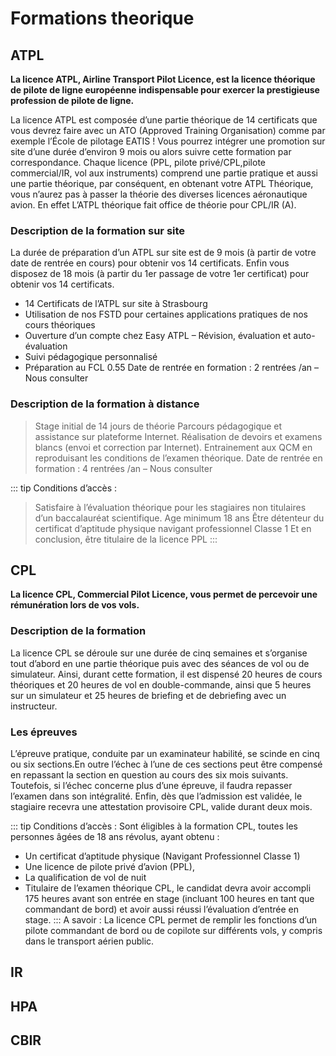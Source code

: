 # Formations theorique

##  ATPL


**La licence ATPL, Airline Transport Pilot Licence, est la licence théorique de pilote de ligne européenne indispensable pour exercer la prestigieuse profession de pilote de ligne.**

La licence ATPL est composée d’une partie théorique de 14 certificats que vous devrez faire avec un ATO (Approved Training Organisation) comme par exemple l’École de pilotage EATIS ! Vous pourrez intégrer une promotion sur site d’une durée d’environ 9 mois ou alors suivre cette formation par correspondance. Chaque licence (PPL, pilote privé/CPL,pilote commercial/IR, vol aux instruments) comprend une partie pratique et aussi une partie théorique, par conséquent, en obtenant votre ATPL Théorique, vous n’aurez pas à passer la théorie des diverses licences aéronautique avion. En effet L’ATPL théorique fait office de théorie pour CPL/IR (A).

### Description de la formation sur site
La durée de préparation d’un ATPL sur site est de 9 mois (à partir de votre date de rentrée en cours) pour obtenir vos 14 certificats. Enfin vous disposez de 18 mois (à partir du 1er passage de votre 1er certificat) pour obtenir vos 14 certificats.
- 14 Certificats de l’ATPL sur site à Strasbourg
- Utilisation de nos FSTD pour certaines applications pratiques de nos cours théoriques
- Ouverture d’un compte chez Easy ATPL – Révision, évaluation et auto-évaluation
- Suivi pédagogique personnalisé
- Préparation au FCL 0.55
Date de rentrée en formation : 2 rentrées /an – Nous consulter

### Description de la formation à distance
> Stage initial de 14 jours de théorie
> Parcours pédagogique et assistance sur plateforme Internet.
> Réalisation de devoirs et examens blancs (envoi et correction par Internet).
> Entrainement aux QCM en reproduisant les conditions de l’examen théorique.
> Date de rentrée en formation : 4 rentrées /an – Nous consulter

::: tip Conditions d’accès :
> Satisfaire à l’évaluation théorique pour les stagiaires non titulaires d’un baccalauréat scientifique.
> Age minimum 18 ans
> Être détenteur du certificat d’aptitude physique navigant professionnel Classe 1
> Et en conclusion, être titulaire de la licence PPL
:::

##  CPL


**La licence CPL, Commercial Pilot Licence, vous permet de percevoir une rémunération lors de vos vols.**

### Description de la formation
La licence CPL se déroule sur une durée de cinq semaines et s’organise tout d’abord en une partie théorique puis avec des séances de vol ou de simulateur. Ainsi, durant cette formation, il est dispensé 20 heures de cours théoriques et 20 heures de vol en double-commande, ainsi que 5 heures sur un simulateur et 25 heures de briefing et de debriefing avec un instructeur.

### Les épreuves
L’épreuve pratique, conduite par un examinateur habilité, se scinde en cinq ou six sections.En outre l’échec à l’une de ces sections peut être compensé en repassant la section en question au cours des six mois suivants. Toutefois, si l’échec concerne plus d’une épreuve, il faudra repasser l’examen dans son intégralité. Enfin, dès que l’admission est validée, le stagiaire recevra une attestation provisoire CPL, valide durant deux mois.

::: tip Conditions d’accès :
Sont éligibles à la formation CPL, toutes les personnes âgées de 18 ans révolus, ayant obtenu :
- Un certificat d’aptitude physique (Navigant Professionnel Classe 1)
- Une licence de pilote privé d’avion (PPL),
- La qualification de vol de nuit
- Titulaire de l’examen théorique CPL, le candidat devra avoir accompli 175 heures avant son entrée en stage (incluant 100 heures en tant que commandant de bord) et avoir aussi réussi l’évaluation d’entrée en stage.
:::
A savoir :
La licence CPL permet de remplir les fonctions d’un pilote commandant de bord ou de copilote sur différents vols, y compris dans le transport aérien public.


##  IR

##  HPA

##  CBIR